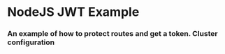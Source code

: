 # NodeJS JWT Example

### An example of how to protect routes and get a token. Cluster configuration